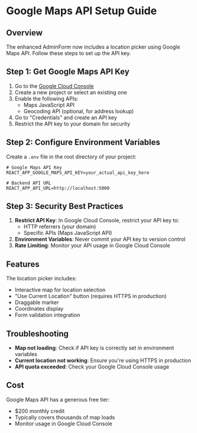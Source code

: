 # Google Maps API Setup Guide

## Overview
The enhanced AdminForm now includes a location picker using Google Maps API. Follow these steps to set up the API key.

## Step 1: Get Google Maps API Key

1. Go to the [Google Cloud Console](https://console.cloud.google.com/)
2. Create a new project or select an existing one
3. Enable the following APIs:
   - Maps JavaScript API
   - Geocoding API (optional, for address lookup)
4. Go to "Credentials" and create an API key
5. Restrict the API key to your domain for security

## Step 2: Configure Environment Variables

Create a `.env` file in the root directory of your project:

```env
# Google Maps API Key
REACT_APP_GOOGLE_MAPS_API_KEY=your_actual_api_key_here

# Backend API URL
REACT_APP_API_URL=http://localhost:5000
```

## Step 3: Security Best Practices

1. **Restrict API Key**: In Google Cloud Console, restrict your API key to:
   - HTTP referrers (your domain)
   - Specific APIs (Maps JavaScript API)
2. **Environment Variables**: Never commit your API key to version control
3. **Rate Limiting**: Monitor your API usage in Google Cloud Console

## Features

The location picker includes:
- Interactive map for location selection
- "Use Current Location" button (requires HTTPS in production)
- Draggable marker
- Coordinates display
- Form validation integration

## Troubleshooting

- **Map not loading**: Check if API key is correctly set in environment variables
- **Current location not working**: Ensure you're using HTTPS in production
- **API quota exceeded**: Check your Google Cloud Console usage

## Cost

Google Maps API has a generous free tier:
- $200 monthly credit
- Typically covers thousands of map loads
- Monitor usage in Google Cloud Console 